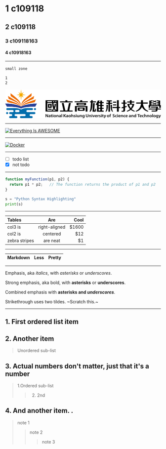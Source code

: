 # 1 c109118
## 2 c109118
### 3 c109118163
#### 4 c10918163
***
`small zone`
```big zone   
1
2
```

![NKUST](nkust.png "高科大")
***

[![Everything Is AWESOME](https://img.youtube.com/vi/StTqXEQ2l-Y/0.jpg)](https://www.youtube.com/watch?v=StTqXEQ2l-Y "Everything Is AWESOME")
***
[![Docker](https://i.ytimg.com/an_webp/sSm2dRarhPo/mqdefault_6s.webp?du=3000&sqp=CM73n5kG&rs=AOn4CLBo0a0K_HK-fUIsyeh37E7Z-RKH7g)](https://www.youtube.com/watch?v=sSm2dRarhPo0 "Docker")
***
- [ ] todo list
- [x] not todo
***

```JavaScript
function myFunction(p1, p2) {
  return p1 * p2;   // The function returns the product of p1 and p2
}
```
```python
s = "Python Syntax Highlighting"
print(s)
```
***
| **Tables** | **Are** | **Cool** |
| :----------|:-------:| --------:|
| col3 is | right-aligned | $1600 |
|col2 is|centered|$12|
|zebra stripes| are neat|$1|
***

| **Markdown** | **Less** | **Pretty** |
| :----------|:-------:| --------:|
***
 Emphasis, aka *italics*, with *asterisks* or *underscores*.
 
 Strong emphasis, aka bold, with **asterisks** or **underscores**. 
 
 Combined emphasis with **asterisks and *underscores***. 
 
 Strikethrough uses two tildes. ~Scratch this.~
 
***
## 1. First ordered list item
 
## 2. Another item 
>Unordered sub-list

## 3. Actual numbers don't matter, just that it's a number 
>1.Ordered sub-list
>>2. 2nd

## 4. And another item. .
> note 1
>> note 2
>>> note 3
